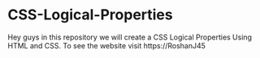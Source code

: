 # CSS-Logical-Properties
Hey guys in this repository we will create a CSS Logical Properties Using HTML and CSS. To see the website visit https://RoshanJ45
